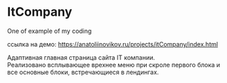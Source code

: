 # ItCompany
One of example of my coding

ссылка на демо: https://anatoliinovikov.ru/projects/itCompany/index.html

Адаптивная главная страница сайта IT компании.<br/>
Реализовано всплывающее врехнее меню при скроле первого блока и все основные блоки, встречающиеся в лендингах.
